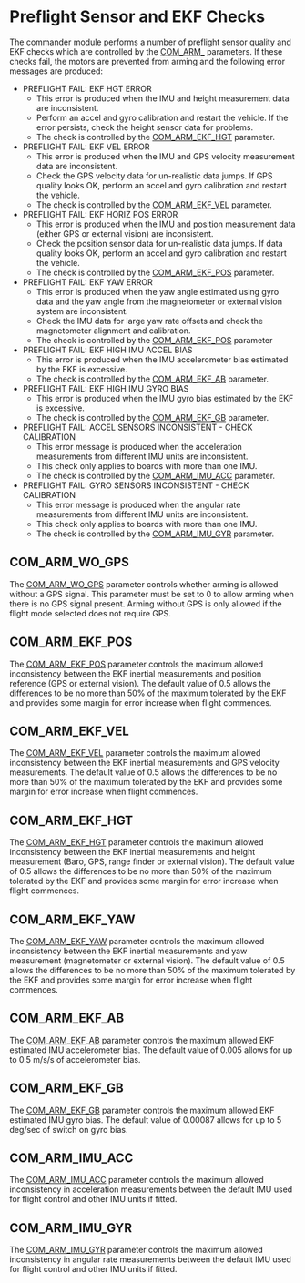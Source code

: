 # Preflight Sensor and EKF Checks

The commander module performs a number of preflight sensor quality and EKF checks which are controlled by the [COM_ARM_](../advanced/parameter_reference.md#commander) parameters. If these checks fail, the motors are prevented from arming and the following error messages are produced:

* PREFLIGHT FAIL: EKF HGT ERROR
  * This error is produced when the IMU and height measurement data are inconsistent.
  * Perform an accel and gyro calibration and restart the vehicle. If the error persists, check the height sensor data for problems.
  * The check is controlled by the [COM_ARM_EKF_HGT](#COM_ARM_EKF_HGT) parameter.
* PREFLIGHT FAIL: EKF VEL ERROR
  * This error is produced when the IMU and GPS velocity measurement data are inconsistent. 
  * Check the GPS velocity data for un-realistic data jumps. If GPS quality looks OK, perform an accel and gyro calibration and restart the vehicle.
  * The check is controlled by the [COM_ARM_EKF_VEL](#COM_ARM_EKF_VEL) parameter.
* PREFLIGHT FAIL: EKF HORIZ POS ERROR
  * This error is produced when the IMU and position measurement data (either GPS or external vision) are inconsistent. 
  * Check the position sensor data for un-realistic data jumps. If data quality looks OK, perform an accel and gyro calibration and restart the vehicle.
  * The check is controlled by the [COM_ARM_EKF_POS](#COM_ARM_EKF_POS) parameter.
* PREFLIGHT FAIL: EKF YAW ERROR
  * This error is produced when the yaw angle estimated using gyro data and the yaw angle from the magnetometer or external vision system are inconsistent.
  * Check the IMU data for large yaw rate offsets and check the magnetometer alignment and calibration.
  * The check is controlled by the [COM_ARM_EKF_POS](#COM_ARM_EKF_POS) parameter
* PREFLIGHT FAIL: EKF HIGH IMU ACCEL BIAS
  * This error is produced when the IMU accelerometer bias estimated by the EKF is excessive. 
  * The check is controlled by the [COM_ARM_EKF_AB](#COM_ARM_EKF_AB) parameter.
* PREFLIGHT FAIL: EKF HIGH IMU GYRO BIAS
  * This error is produced when the IMU gyro bias estimated by the EKF is excessive. 
  * The check is controlled by the [COM_ARM_EKF_GB](#COM_ARM_EKF_GB) parameter.
* PREFLIGHT FAIL: ACCEL SENSORS INCONSISTENT - CHECK CALIBRATION
  * This error message is produced when the acceleration measurements from different IMU units are inconsistent.
  * This check only applies to boards with more than one IMU.
  * The check is controlled by the [COM_ARM_IMU_ACC](#COM_ARM_IMU_ACC) parameter.
* PREFLIGHT FAIL: GYRO SENSORS INCONSISTENT - CHECK CALIBRATION
  * This error message is produced when the angular rate measurements from different IMU units are inconsistent.
  * This check only applies to boards with more than one IMU.
  * The check is controlled by the [COM_ARM_IMU_GYR](#COM_ARM_IMU_GYR) parameter.

## COM_ARM_WO_GPS

The [COM_ARM_WO_GPS](../advanced/parameter_reference.md#COM_ARM_WO_GPS) parameter controls whether arming is allowed without a GPS signal. This parameter must be set to 0 to allow arming when there is no GPS signal present. Arming without GPS is only allowed if the flight mode selected does not require GPS.

## COM_ARM_EKF_POS

The [COM_ARM_EKF_POS](../advanced/parameter_reference.md#COM_ARM_EKF_POS) parameter controls the maximum allowed inconsistency between the EKF inertial measurements and position reference (GPS or external vision). The default value of 0.5 allows the differences to be no more than 50% of the maximum tolerated by the EKF and provides some margin for error increase when flight commences.

## COM_ARM_EKF_VEL

The [COM_ARM_EKF_VEL](../advanced/parameter_reference.md#COM_ARM_EKF_VEL) parameter controls the maximum allowed inconsistency between the EKF inertial measurements and GPS velocity measurements. The default value of 0.5 allows the differences to be no more than 50% of the maximum tolerated by the EKF and provides some margin for error increase when flight commences.

## COM_ARM_EKF_HGT

The [COM_ARM_EKF_HGT](../advanced/parameter_reference.md#COM_ARM_EKF_HGT) parameter controls the maximum allowed inconsistency between the EKF inertial measurements and height measurement (Baro, GPS, range finder or external vision). The default value of 0.5 allows the differences to be no more than 50% of the maximum tolerated by the EKF and provides some margin for error increase when flight commences.

## COM_ARM_EKF_YAW

The [COM_ARM_EKF_YAW](../advanced/parameter_reference.md#COM_ARM_EKF_YAW) parameter controls the maximum allowed inconsistency between the EKF inertial measurements and yaw measurement (magnetometer or external vision). The default value of 0.5 allows the differences to be no more than 50% of the maximum tolerated by the EKF and provides some margin for error increase when flight commences.

## COM_ARM_EKF_AB

The [COM_ARM_EKF_AB](../advanced/parameter_reference.md#COM_ARM_EKF_AB) parameter controls the maximum allowed EKF estimated IMU accelerometer bias. The default value of 0.005 allows for up to 0.5 m/s/s of accelerometer bias.

## COM_ARM_EKF_GB

The [COM_ARM_EKF_GB](../advanced/parameter_reference.md#COM_ARM_EKF_GB) parameter controls the maximum allowed EKF estimated IMU gyro bias. The default value of 0.00087 allows for up to 5 deg/sec of switch on gyro bias.

## COM_ARM_IMU_ACC

The [COM_ARM_IMU_ACC](../advanced/parameter_reference.md#COM_ARM_IMU_ACC) parameter controls the maximum allowed inconsistency in acceleration measurements between the default IMU used for flight control and other IMU units if fitted.

## COM_ARM_IMU_GYR

The [COM_ARM_IMU_GYR](../advanced/parameter_reference.md#COM_ARM_IMU_GYR) parameter controls the maximum allowed inconsistency in angular rate measurements between the default IMU used for flight control and other IMU units if fitted.